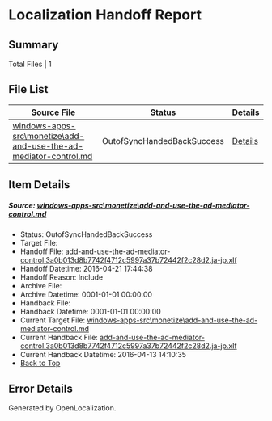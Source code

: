 # <a name='report-top'></a> Localization Handoff Report

## Summary
 Total Files | 1

## File List
 Source File | Status | Details 
 ----------- | ------ | ------- 
 [windows-apps-src\monetize\add-and-use-the-ad-mediator-control.md](https://github.com/Microsoft/windows-apps/blob/f6b31d8b8e0a3d68b0ea95694adc2dfbd9514a97/windows-apps-src/monetize/add-and-use-the-ad-mediator-control.md) | OutofSyncHandedBackSuccess | [Details](#068a6d7e3da5ff2ee51b67397f4f7b521d2dc8a43219)

## Item Details
##### <a name='068a6d7e3da5ff2ee51b67397f4f7b521d2dc8a43219'></a> Source: [windows-apps-src\monetize\add-and-use-the-ad-mediator-control.md](https://github.com/Microsoft/windows-apps/blob/f6b31d8b8e0a3d68b0ea95694adc2dfbd9514a97/windows-apps-src/monetize/add-and-use-the-ad-mediator-control.md)
* Status: OutofSyncHandedBackSuccess
* Target File: 
* Handoff File: [add-and-use-the-ad-mediator-control.3a0b013d8b7742f4712c5997a37b72442f2c28d2.ja-jp.xlf](https://github.com/Microsoft/WDG.handoff/blob/e50734ef607a9ff112a37c0123b40f86112bf00b/ol-handoff/Microsoft/windows-apps.ja-jp/master/add-and-use-the-ad-mediator-control.3a0b013d8b7742f4712c5997a37b72442f2c28d2.ja-jp.xlf)
* Handoff Datetime: 2016-04-21 17:44:38
* Handoff Reason: Include
* Archive File: 
* Archive Datetime: 0001-01-01 00:00:00
* Handback File: 
* Handback Datetime: 0001-01-01 00:00:00
* Current Target File: [windows-apps-src\monetize\add-and-use-the-ad-mediator-control.md](https://github.com/Microsoft/windows-apps.ja-jp/blob/ede73b1a80d40d88b22b4a79f571f892d6d3809b/windows-apps-src/monetize/add-and-use-the-ad-mediator-control.md)
* Current Handback File: [add-and-use-the-ad-mediator-control.3a0b013d8b7742f4712c5997a37b72442f2c28d2.ja-jp.xlf](https://github.com/Microsoft/WDG.handback/blob/a5742cb2d83625361cba5b5a0ead558fec4ff91c/ol-handback/Microsoft/windows-apps.ja-jp/master/add-and-use-the-ad-mediator-control.3a0b013d8b7742f4712c5997a37b72442f2c28d2.ja-jp.xlf)
* Current Handback Datetime: 2016-04-13 14:10:35
* [Back to Top](#report-top)


## Error Details

Generated by OpenLocalization.
